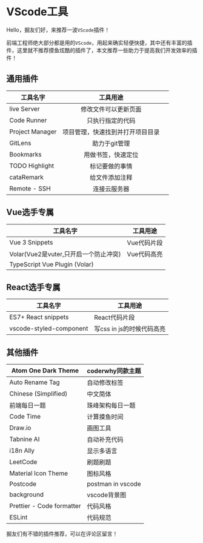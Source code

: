 # VScode工具

Hello，掘友们好，来推荐一波`VScode`插件！

前端工程师绝大部分都是用的`VScode`，用起来确实轻便快捷，其中还有丰富的插件，这里就不推荐摸鱼炫酷的插件了，本文推荐一些助力于提高我们开发效率的插件！

## 通用插件

| 工具名字        |             工具用途             |      |
| --------------- | :------------------------------: | ---- |
| live Server     |       修改文件可以更新页面       |      |
| Code Runner     |         只执行指定的代码         |      |
| Project Manager | 项目管理，快速找到并打开项目目录 |      |
| GitLens         |          助力于git管理           |      |
| Bookmarks       |        用做书签，快速定位        |      |
| TODO Highlight  |          标记要做的事情          |      |
| cataRemark      |          给文件添加注释          |      |
| Remote - SSH    |           连接云服务器           |      |

## Vue选手专属

| 工具名字                              | 工具用途    |
| ------------------------------------- | ----------- |
| Vue 3 Snippets                        | Vue代码片段 |
| Volar(Vue2是vuter,只开启一个防止冲突) | Vue代码高亮 |
| TypeScript Vue Plugin (Volar)         |             |

## React选手专属

| 工具名字                | 工具用途                  |
| ----------------------- | ------------------------- |
| ES7+ React snippets     | React代码片段             |
| vscode-styled-component | 写css in js的时候代码高亮 |

## 其他插件

| Atom One Dark Theme       | coderwhy同款主题  |
| ------------------------- | ----------------- |
| Auto Rename Tag           | 自动修改标签      |
| Chinese (Simplified)      | 中文简体          |
| 前端每日一题              | 珠峰架构每日一题  |
| Code Time                 | 计算摸鱼时间      |
| Draw.io                   | 画图工具          |
| Tabnine AI                | 自动补充代码      |
| i18n Ally                 | 显示多语言        |
| LeetCode                  | 刷题刷题          |
| Material Icon Theme       | 图标风格          |
| Postcode                  | postman in vscode |
| background                | vscode背景图      |
| Prettier - Code formatter | 代码风格          |
| ESLint                    | 代码规范          |

掘友们有不错的插件推荐，可以在评论区留言！
